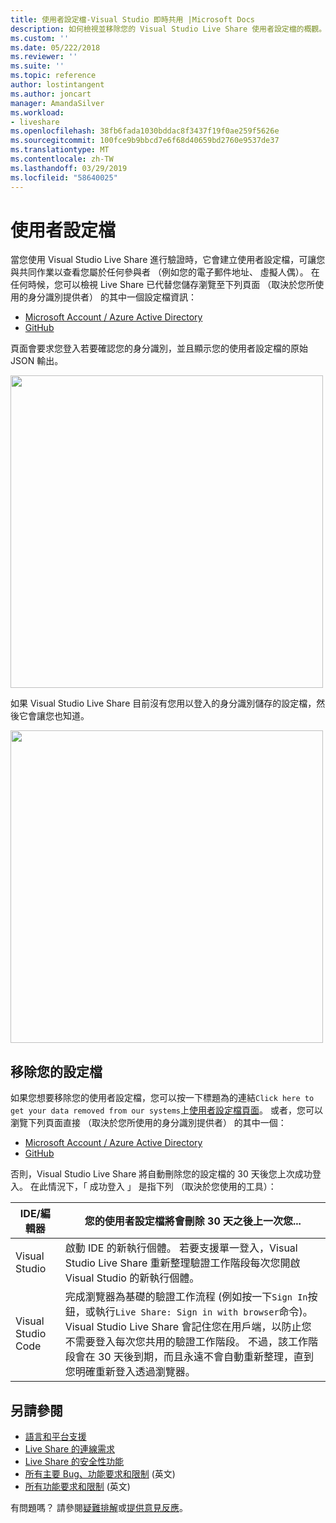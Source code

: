 ```yaml
---
title: 使用者設定檔-Visual Studio 即時共用 |Microsoft Docs
description: 如何檢視並移除您的 Visual Studio Live Share 使用者設定檔的概觀。
ms.custom: ''
ms.date: 05/222/2018
ms.reviewer: ''
ms.suite: ''
ms.topic: reference
author: lostintangent
ms.author: joncart
manager: AmandaSilver
ms.workload:
- liveshare
ms.openlocfilehash: 38fb6fada1030bddac8f3437f19f0ae259f5626e
ms.sourcegitcommit: 100fce9b9bbcd7e6f68d40659bd2760e9537de37
ms.translationtype: MT
ms.contentlocale: zh-TW
ms.lasthandoff: 03/29/2019
ms.locfileid: "58640025"
---
```

<!--
Copyright © Microsoft Corporation
All rights reserved.
Creative Commons Attribution 4.0 License (International): https://creativecommons.org/licenses/by/4.0/legalcode
-->

# <a name="user-profile"></a>使用者設定檔

當您使用 Visual Studio Live Share 進行驗證時，它會建立使用者設定檔，可讓您與共同作業以查看您屬於任何參與者 （例如您的電子郵件地址、 虛擬人偶）。 在任何時候，您可以檢視 Live Share 已代替您儲存瀏覽至下列頁面 （取決於您所使用的身分識別提供者） 的其中一個設定檔資訊：

- [Microsoft Account / Azure Active Directory](https://insiders.liveshare.vsengsaas.visualstudio.com/auth/identity/microsoft/viewprofile)
- [GitHub](https://insiders.liveshare.vsengsaas.visualstudio.com/auth/identity/github/viewprofile)

頁面會要求您登入若要確認您的身分識別，並且顯示您的使用者設定檔的原始 JSON 輸出。

<img width="500px" src="media/user-profile.png" />

如果 Visual Studio Live Share 目前沒有您用以登入的身分識別儲存的設定檔，然後它會讓您也知道。

<img width="500px" src="media/no-profile.png" />

## <a name="removing-your-profile"></a>移除您的設定檔

如果您想要移除您的使用者設定檔，您可以按一下標題為的連結`Click here to get your data removed from our systems`上[使用者設定檔頁面](#user-profile)。 或者，您可以瀏覽下列頁面直接 （取決於您所使用的身分識別提供者） 的其中一個：

- [Microsoft Account / Azure Active Directory](https://insiders.liveshare.vsengsaas.visualstudio.com/auth/identity/microsoft/deleteme)
- [GitHub](https://insiders.liveshare.vsengsaas.visualstudio.com/auth/identity/github/deleteme)

否則，Visual Studio Live Share 將自動刪除您的設定檔的 30 天後您上次成功登入。 在此情況下，「 成功登入 」 是指下列 （取決於您使用的工具）：

| IDE/編輯器 | 您的使用者設定檔將會刪除 30 天之後上一次您... |
|-|-|
| Visual Studio | 啟動 IDE 的新執行個體。 若要支援單一登入，Visual Studio Live Share 重新整理驗證工作階段每次您開啟 Visual Studio 的新執行個體。 |
| Visual Studio Code | 完成瀏覽器為基礎的驗證工作流程 (例如按一下`Sign In`按鈕，或執行`Live Share: Sign in with browser`命令)。 Visual Studio Live Share 會記住您在用戶端，以防止您不需要登入每次您共用的驗證工作階段。 不過，該工作階段會在 30 天後到期，而且永遠不會自動重新整理，直到您明確重新登入透過瀏覽器。 |

## <a name="see-also"></a>另請參閱

- [語言和平台支援](reference/platform-support.md)
- [Live Share 的連線需求](reference/connectivity.md)
- [Live Share 的安全性功能](reference/security.md)
- [所有主要 Bug、功能要求和限制](https://aka.ms/vsls-issues) \(英文\)
- [所有功能要求和限制](https://aka.ms/vsls-feature-requests) \(英文\)

有問題嗎？ 請參閱[疑難排解](troubleshooting.md)或[提供意見反應](support.md)。
